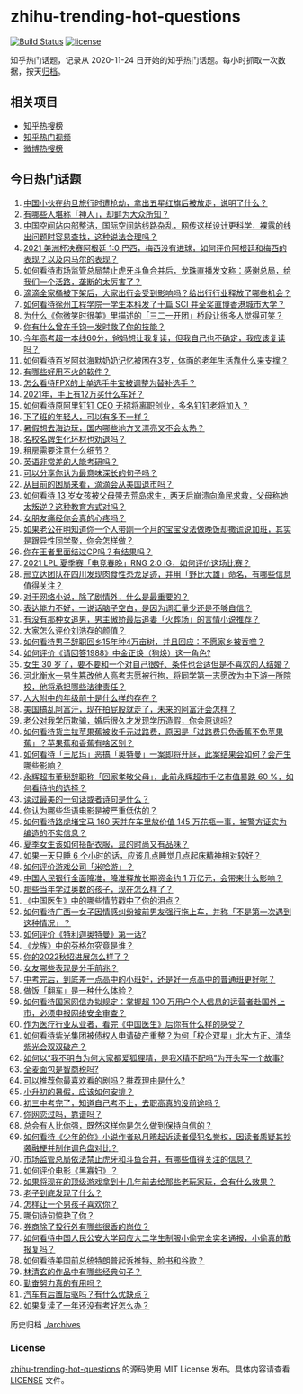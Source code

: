# zhihu-trending-hot-questions

[![Build Status](https://github.com/justjavac/zhihu-trending-hot-questions/workflows/ci/badge.svg?branch=master)](https://github.com/justjavac/zhihu-trending-hot-questions/actions)
[![license](https://img.shields.io/github/license/justjavac/zhihu-trending-hot-questions)](https://github.com/justjavac/zhihu-trending-hot-questions/blob/master/LICENSE)

知乎热门话题，记录从 2020-11-24 日开始的知乎热门话题。每小时抓取一次数据，按天[归档](./archives)。

## 相关项目

- [知乎热搜榜](https://github.com/justjavac/zhihu-trending-top-search)
- [知乎热门视频](https://github.com/justjavac/zhihu-trending-hot-video)
- [微博热搜榜](https://github.com/justjavac/weibo-trending-hot-search)

## 今日热门话题

<!-- BEGIN -->
<!-- 最后更新时间 Sun Jul 11 2021 13:01:30 GMT+0800 (China Standard Time) -->

1. [中国小伙在约旦旅行时遭抢劫，拿出五星红旗后被放走，说明了什么？](https://www.zhihu.com/question/471187170)
2. [有哪些人堪称「神人」，却鲜为大众所知？](https://www.zhihu.com/question/39408533)
3. [中国空间站内部整洁，国际空间站线路杂乱，网传这样设计更科学，裸露的线出问题时容易查找，这种说法合理吗？](https://www.zhihu.com/question/471342963)
4. [2021 美洲杯决赛阿根廷 1:0
   巴西，梅西没有进球，如何评价阿根廷和梅西的表现？以及内马尔的表现？](https://www.zhihu.com/question/471501767)
5. [如何看待市场监管总局禁止虎牙斗鱼合并后，龙珠直播发文称：感谢总局，给我们一个活路，垄断的太厉害了？](https://www.zhihu.com/question/471401960)
6. [滴滴全家桶被下架后，大家出行会受到影响吗？给出行行业释放了哪些机会？](https://www.zhihu.com/question/471243027)
7. [如何看待徐州工程学院一学生本科发了十篇 SCI
   并全奖直博香港城市大学？](https://www.zhihu.com/question/470726101)
8. [为什么《你微笑时很美》里描述的「三二一开团」桥段让很多人觉得可笑？](https://www.zhihu.com/question/469079924)
9. [你有什么曾在千钧一发时救了你的技能？](https://www.zhihu.com/question/60715942)
10. [今年高考超一本线60分，爸妈想让我复读，但我自己也不确定，我应该复读吗？](https://www.zhihu.com/question/470979430)
11. [如何看待百岁阿兹海默奶奶记忆被困在3岁，体面的老年生活靠什么来支撑？](https://www.zhihu.com/question/471164232)
12. [有哪些好用不火的软件？](https://www.zhihu.com/question/310110592)
13. [怎么看待FPX的上单选手牛宝被调整为替补选手？](https://www.zhihu.com/question/471058719)
14. [2021年，手上有12万买什么车好？](https://www.zhihu.com/question/453534204)
15. [如何看待原阿里钉钉 CEO 无招将离职创业，多名钉钉老将加入？](https://www.zhihu.com/question/471179922)
16. [下了班的年轻人，可以有多不一样？](https://www.zhihu.com/question/471089114)
17. [暑假想去海边玩，国内哪些地方又漂亮又不会太热？](https://www.zhihu.com/question/464266147)
18. [名校名牌生化环材也劝退吗？](https://www.zhihu.com/question/401708377)
19. [租房需要注意什么细节？](https://www.zhihu.com/question/273614571)
20. [英语非常差的人能考研吗？](https://www.zhihu.com/question/318807239)
21. [可以分享你认为最意味深长的句子吗？](https://www.zhihu.com/question/455777176)
22. [从目前的困局来看，滴滴会从美国退市吗？](https://www.zhihu.com/question/470069077)
23. [如何看待 13
    岁女孩被父母带去荒岛求生，两天后崩溃向渔民求救，父母称她太叛逆？这种教育方式对吗？](https://www.zhihu.com/question/471233105)
24. [女朋友痛经你会真的心疼吗？](https://www.zhihu.com/question/392000371)
25. [如果老公在明知道你一个人带刚一个月的宝宝没法做晚饭却撒谎说加班，其实是跟异性同学聚，你会怎样做？](https://www.zhihu.com/question/470868422)
26. [你在王者里面结过CP吗？有结果吗？](https://www.zhihu.com/question/470353786)
27. [2021 LPL 夏季赛「电竞春晚」RNG 2:0
    iG，如何评价这场比赛？](https://www.zhihu.com/question/471400409)
28. [邢立达团队在四川发现肉食性恐龙足迹，并用「野比大雄」命名，有哪些信息值得关注？](https://www.zhihu.com/question/470470078)
29. [对于网络小说，除了剧情外，什么是最重要的？](https://www.zhihu.com/question/471258652)
30. [表达能力不好，一说话脑子空白，是因为词汇量少还是不够自信？](https://www.zhihu.com/question/442551957)
31. [有没有那种女追男，男主傲娇最后追妻「火葬场」的言情小说推荐？](https://www.zhihu.com/question/319718396)
32. [大家怎么评价刘浩存的颜值？](https://www.zhihu.com/question/415082238)
33. [如何看待男子辞职回乡15年种4万亩树，并且回应：不愿家乡被吞噬？](https://www.zhihu.com/question/471104371)
34. [如何评价《请回答1988》中金正焕（狗焕）这一角色?](https://www.zhihu.com/question/41217427)
35. [女生 30
    岁了，要不要和一个对自己很好、条件也合适但是不喜欢的人结婚？](https://www.zhihu.com/question/463821091)
36. [河北衡水一男生篡改他人高考志愿被行拘，将同学第一志愿改为中下游一所院校，他将承担哪些法律责任？](https://www.zhihu.com/question/471217744)
37. [人大附中的年级前十是什么样的存在？](https://www.zhihu.com/question/322801940)
38. [美国搞乱阿富汗，现在拍屁股就走了，未来的阿富汗会怎样？](https://www.zhihu.com/question/470254637)
39. [老公对我学历欺骗，婚后很久才发现学历造假，你会原谅吗?](https://www.zhihu.com/question/347657075)
40. [如何看待货主拉苹果蕉被收千元过路费，原因是「过路费只免香蕉不免苹果蕉」？苹果蕉和香蕉有啥区别？](https://www.zhihu.com/question/471137088)
41. [如何看待「王尼玛」恶搞「奥特曼」一案即将开庭，此案结果会如何？会产生哪些影响？](https://www.zhihu.com/question/471109088)
42. [永辉超市董秘辞职称「回家孝敬父母」，此前永辉超市千亿市值暴跌 60
    %，如何看待他的选择？](https://www.zhihu.com/question/470636516)
43. [读过最美的一句话或者诗句是什么？](https://www.zhihu.com/question/455795683)
44. [你认为哪些华语电影是被严重低估的？](https://www.zhihu.com/question/20826845)
45. [如何看待路虎堵宝马 160 天并在车里放价值 145
    万花瓶一事，被警方证实为编造的不实信息？](https://www.zhihu.com/question/471180914)
46. [夏季女生该如何搭配衣服，显的时尚又有品味？](https://www.zhihu.com/question/23828047)
47. [如果一天只睡 6 个小时的话，应该几点睡觉几点起床精神相对较好？](https://www.zhihu.com/question/311297911)
48. [如何评价游戏公司「米哈游」？](https://www.zhihu.com/question/340486479)
49. [中国人民银行全面降准，降准释放长期资金约 1
    万亿元，会带来什么影响？](https://www.zhihu.com/question/471181275)
50. [那些当年学过奥数的孩子，现在怎么样了？](https://www.zhihu.com/question/370029426)
51. [《中国医生》中的哪些情节戳中了你的泪点？](https://www.zhihu.com/question/469045633)
52. [如何看待广西一女子因情感纠纷被前男友强行拖上车，并称「不是第一次遇到这种情况」？](https://www.zhihu.com/question/471250926)
53. [如何评价《特利迦奥特曼》第一话?](https://www.zhihu.com/question/471283489)
54. [《龙族》中的芬格尔究竟是谁？](https://www.zhihu.com/question/376618363)
55. [你的2022秋招进展怎么样了？](https://www.zhihu.com/question/351714717)
56. [女友哪些表现是分手前兆？](https://www.zhihu.com/question/22048640)
57. [中考完后，到底差一点高中的小班好，还是好一点高中的普通班更好呢？](https://www.zhihu.com/question/469575580)
58. [做饭「翻车」是一种什么体验？](https://www.zhihu.com/question/470377393)
59. [如何看待国家网信办拟规定：掌握超 100
    万用户个人信息的运营者赴国外上市，必须申报网络安全审查？](https://www.zhihu.com/question/471329744)
60. [作为医疗行业从业者，看完《中国医生》后你有什么样的感受？](https://www.zhihu.com/question/470653790)
61. [如何看待紫光集团被债权人申请破产重整？为何「校企双星」北大方正、清华紫光会双双破产？](https://www.zhihu.com/question/471196965)
62. [如何以“我不明白为何大家都爱狐狸精，是我X精不配吗”为开头写一个故事?](https://www.zhihu.com/question/443816329)
63. [全麦面包是智商税吗?](https://www.zhihu.com/question/416804902)
64. [可以推荐你最喜欢看的剧吗？推荐理由是什么?](https://www.zhihu.com/question/464331236)
65. [小升初的暑假，应该如何安排？](https://www.zhihu.com/question/327830878)
66. [初三中考完了，知道自己考不上，去职高真的没前途吗？](https://www.zhihu.com/question/466996886)
67. [你网恋过吗，靠谱吗？](https://www.zhihu.com/question/421752142)
68. [总会有人比你强，既然这样你是怎么做到保持自信的？](https://www.zhihu.com/question/471063677)
69. [如何看待《少年的你》小说作者玖月晞起诉读者侵犯名誉权，因读者质疑其抄袭融梗并制作调色盘对比？](https://www.zhihu.com/question/471263769)
70. [市场监管总局依法禁止虎牙和斗鱼合并，有哪些值得关注的信息？](https://www.zhihu.com/question/471300814)
71. [如何评价电影《黑寡妇》？](https://www.zhihu.com/question/276793168)
72. [如果将现在的顶级游戏拿到十几年前去给那些老玩家玩，会有什么效果？](https://www.zhihu.com/question/35597444)
73. [老子到底发现了什么？](https://www.zhihu.com/question/313095458)
74. [怎样让一个男孩子喜欢你？](https://www.zhihu.com/question/22305818)
75. [哪句诗句惊艳了你？](https://www.zhihu.com/question/460710906)
76. [券商除了投行外有哪些很香的岗位？](https://www.zhihu.com/question/468335924)
77. [如何看待中国人民公安大学回应大二学生制服小偷完全实名通报，小偷真的敢报复吗？](https://www.zhihu.com/question/470651207)
78. [如何看待美国前总统特朗普起诉推特、脸书和谷歌？](https://www.zhihu.com/question/470829116)
79. [林清玄的作品中有哪些经典句子？](https://www.zhihu.com/question/382660986)
80. [勤奋努力真的有用吗？](https://www.zhihu.com/question/464060264)
81. [汽车有后置后驱吗？有什么优缺点？](https://www.zhihu.com/question/451373523)
82. [如果复读了一年还没有考好怎么办？](https://www.zhihu.com/question/467981639)

<!-- END -->

历史归档 [./archives](./archives)

### License

[zhihu-trending-hot-questions](https://github.com/justjavac/zhihu-trending-hot-questions)
的源码使用 MIT License 发布。具体内容请查看 [LICENSE](./LICENSE) 文件。
